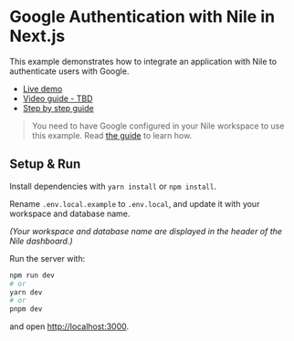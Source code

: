 # Google Authentication with Nile in Next.js

This example demonstrates how to integrate an application with Nile to authenticate users with 
Google.

- [Live demo](https://niledatabase-google-sso.vercel.app)
- [Video guide - TBD](TBD)
- [Step by step guide](https://niledatabase-www.vercel.app/docs/user-authentication/social-login/google)

> You need to have Google configured in your Nile workspace to use this example.
> Read [the guide](https://niledatabase-www.vercel.app/docs/user-authentication/social-login/google) to learn how.

## Setup & Run

Install dependencies with `yarn install` or `npm install`. 

Rename `.env.local.example` to `.env.local`, and update it with your workspace and database name.

_(Your workspace and database name are displayed in the header of the Nile dashboard.)_

Run the server with:

```bash
npm run dev
# or
yarn dev
# or
pnpm dev
```

and open [http://localhost:3000](http://localhost:3000).
